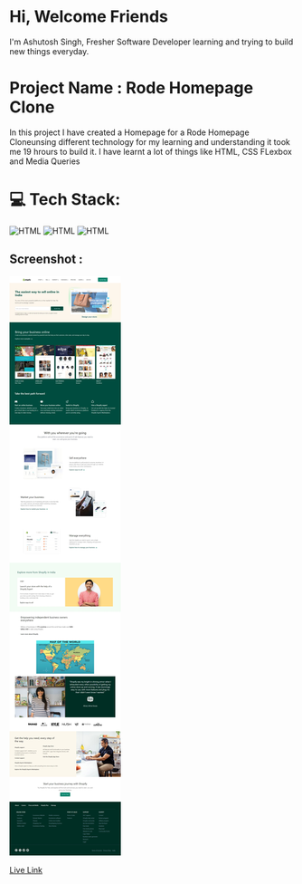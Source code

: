 # Hi, Welcome Friends

I'm Ashutosh Singh, Fresher Software Developer learning and trying to build new things everyday.

# Project Name : Rode Homepage Clone

In this project I have created a Homepage for a Rode Homepage Cloneunsing different technology for my learning and understanding it took me 19 hrours to build it. I have learnt a lot of things like HTML, CSS FLexbox and Media Queries

# 💻 Tech Stack:

![HTML](https://img.shields.io/badge/-HTML-blue)
![HTML](https://img.shields.io/badge/-CSS-orange)
![HTML](https://img.shields.io/badge/-Tailwind%20CSS-red)

## Screenshot :

![Screenshot](./images/Shopify%20Clone.jpeg)

[Live Link](https://magenta-custard-2c04a6.netlify.app/)
